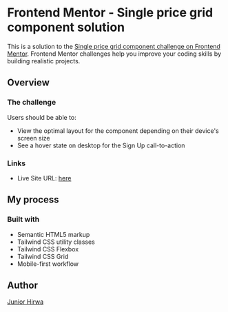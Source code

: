 # Frontend Mentor - Single price grid component solution

This is a solution to the [Single price grid component challenge on Frontend Mentor](https://www.frontendmentor.io/challenges/single-price-grid-component-5ce41129d0ff452fec5abbbc). Frontend Mentor challenges help you improve your coding skills by building realistic projects. 

## Overview

### The challenge

Users should be able to:

- View the optimal layout for the component depending on their device's screen size
- See a hover state on desktop for the Sign Up call-to-action

### Links

- Live Site URL: [here](https://single-price-grid-component-jr.netlify.app/)

## My process

### Built with

- Semantic HTML5 markup
- Tailwind CSS utility classes
- Tailwind CSS Flexbox
- Tailwind CSS Grid
- Mobile-first workflow

## Author

[Junior Hirwa](https://github.com/HIRWA13)

